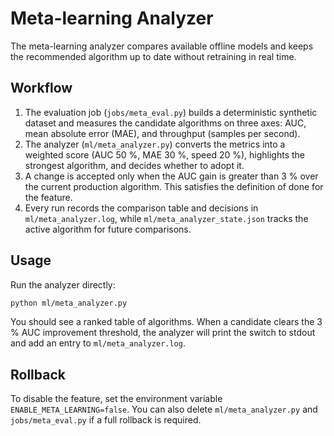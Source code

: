 # Meta-learning Analyzer

The meta-learning analyzer compares available offline models and keeps the
recommended algorithm up to date without retraining in real time.

## Workflow

1. The evaluation job (`jobs/meta_eval.py`) builds a deterministic synthetic
   dataset and measures the candidate algorithms on three axes: AUC, mean
   absolute error (MAE), and throughput (samples per second).
2. The analyzer (`ml/meta_analyzer.py`) converts the metrics into a weighted
   score (AUC 50 %, MAE 30 %, speed 20 %), highlights the strongest algorithm,
   and decides whether to adopt it.
3. A change is accepted only when the AUC gain is greater than 3 % over the
   current production algorithm. This satisfies the definition of done for the
   feature.
4. Every run records the comparison table and decisions in
   `ml/meta_analyzer.log`, while `ml/meta_analyzer_state.json` tracks the active
   algorithm for future comparisons.

## Usage

Run the analyzer directly:

```bash
python ml/meta_analyzer.py
```

You should see a ranked table of algorithms. When a candidate clears the 3 %
AUC improvement threshold, the analyzer will print the switch to stdout and add
an entry to `ml/meta_analyzer.log`.

## Rollback

To disable the feature, set the environment variable
`ENABLE_META_LEARNING=false`. You can also delete `ml/meta_analyzer.py` and
`jobs/meta_eval.py` if a full rollback is required.
